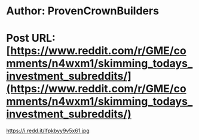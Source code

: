 # Author: ProvenCrownBuilders
# Post URL: [https://www.reddit.com/r/GME/comments/n4wxm1/skimming_todays_investment_subreddits/](https://www.reddit.com/r/GME/comments/n4wxm1/skimming_todays_investment_subreddits/)


https://i.redd.it/lfpkbyy9v5x61.jpg